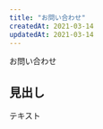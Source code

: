 ```yaml
---
title: "お問い合わせ"
createdAt: 2021-03-14
updatedAt: 2021-03-14
---
```


お問い合わせ

<!-- more -->

## 見出し

テキスト
